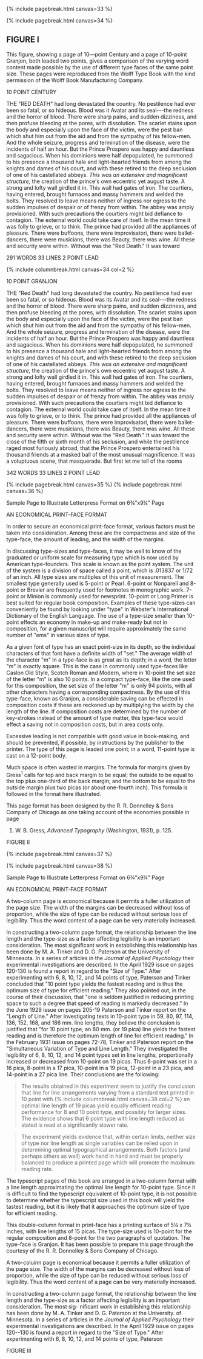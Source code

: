 {% include pagebreak.html canvas=33 %} 

 {% include pagebreak.html canvas=34 %} 

## FIGURE I 

This figure, showing a page of 10—point Century and a page of 10-point Granjon, 
both leaded two points, gives a comparison of the varying word content made possible by the use of different type faces of the same point size. These pages 
were reproduced from the Wolff Type Book with the kind permission of the Wolff 
Book Manufacturing Company. 

10 POINT CENTURY 

THE "RED DEATH" had long devastated the country. 
No pestilence had ever been so fatal, or so hideous. 
Blood was it Avatar and its seal---the redness and 
the horror of blood. There were sharp pains, and sudden dizziness, and then profuse bleeding at the pores, 
with dissolution. The scarlet stains upon the body 
and especially upon the face of the victim, were the 
pest ban which shut him out from the aid and from 
the sympathy of his fellow-men. And the whole seizure, progress and termination of the disease, were 
the incidents of half an hour. But the Prince Prospero was happy and dauntless and sagacious. When 
his dominions were half depopulated, he summoned 
to his presence a thousand hale and light-hearted 
friends from among the knights and dames of his 
court, and with these retired to the deep seclusion of 
one of his castellated abbeys. *This was an extensive 
and magnificent structure,* the creation of the 
prince's own eccentric yet august taste. A strong and 
lofty wall girdled it in. This wall had gates of iron. 
The courtiers, having entered, brought furnaces and 
massy hammers and welded the bolts. They resolved 
to leave means neither of ingress nor egress to the 
sudden impulses of despair or of frenzy from within. 
The abbey was amply provisioned. With such precautions the courtiers might bid defiance to contagion. The external world could take care of itself. In 
the mean time it was folly to grieve, or to think. The 
prince had provided all the appliances of pleasure. 
There were buffoons, there were improvisatori, there 
were ballet-dancers, there were musicians, there was 
Beauty, there was wine. All these and security were 
within. Without was the "Red Death." It was toward 

291 WORDS 33 LINES 2 POINT LEAD 

 {% include columnbreak.html canvas=34 col=2 %} 

10 POINT GRANJON 

THE "Red Death" had long devastated the country. No pestilence had ever been so fatal, or so hideous. Blood was its Avatar and its seal---the redness and the horror of blood. There 
were sharp pains, and sudden dizziness, and then profuse 
bleeding at the pores, with dissolution. The scarlet stains upon 
the body and especially upon the face of the victim, were the 
pest ban which shut him out from the aid and from the sympathy of his fellow-men. And the whole seizure, progress and 
termination of the disease, were the incidents of half an hour. 
But the Prince Prospero was happy and dauntless and sagacious. When his dominions were half depopulated, he summoned to his presence a thousand hale and light-hearted friends 
from among the knights and dames of his court, and with 
these retired to the deep seclusion of one of his castellated 
abbeys. *This was an extensive and magnificent structure,* the 
creation of the prince's own eccentric yet august taste. A strong 
and lofty wall girdled it in. This wall had gates of iron. The 
courtiers, having entered, brought furnaces and massy hammers and welded the bolts. They resolved to leave means 
neither of ingress nor egress to the sudden impulses of despair 
or of frenzy from within. The abbey was amply provisioned. 
With such precautions the courtiers might bid defiance to contagion. The external world could take care of itself. In the 
mean time it was folly to grieve, or to think. The prince had 
provided all the appliances of pleasure. There were buffoons, 
there were improvisatori, there were ballet-dancers, there were 
musicians, there was Beauty, there was wine. All these and 
security were within. Without was the "Red Death." It was 
toward the close of the fifth or sixth month of his seclusion, 
and while the pestilence raged most furiously abroad, that 
the Prince Prospero entertained his thousand friends at a 
masked ball of the most unusual magnificence. It was a voluptuous scene, that masquerade. But first let me tell of the rooms 

342 WORDS 33 LINES 2 POINT LEAD 

 {% include pagebreak.html canvas=35 %} 
 {% include pagebreak.html canvas=36 %} 

Sample Page to Illustrate Letterpress Format on 6¾"x9¼" Page 

AN ECONOMICAL PRINT-FACE FORMAT 

In order to secure an economical print-face format, various factors must be 
taken into consideration. Among these are the compactness and size of the 
type-face, the amount of leading, and the width of the margins. 

In discussing type-sizes and type-faces, it may be well to know of the graduated or uniform scale for measuring type which is now used by American 
type-founders. This scale is known as the point system. The unit of the system is a division of space called a point, which is .013837 or 1/72 of an inch. 
All type sizes are multiples of this unit of measurement. The smallest type 
generally used is 5-point or Pearl. 6-point or Nonpareil and 8-point or Brevier are frequently used for footnotes in monographic work. 7-point or 
Minion is commonly used for newsprint. 10-point or Long Primer is best 
suited for regular book composition. Examples of these type-sizes can conveniently be found by looking under "type" in Webster's International Dictionary of the English Language. The use of a type-size smaller than 10-point 
effects an economy in make-up and make-ready but not in composition, for 
a given manuscript will require approximately the same number of "ems" 
in various sizes of type. 

As a given font of type has an exact point-size in its depth, so the individual 
characters of that font have a definite width of "set." The average width of 
the character "m" in a type-face is as great as its depth; in a word, the letter 
"m" is exactly square. This is the case in commonly used type-faces like Caslon Old Style, Scotch Roman and Modern, where in 10-point the set size of 
the letter "m" is also 10 points. In a compact type-face, like the one used for 
this composition, the set size of the letter "m" is only 94 points, with all other 
characters having a corresponding compactness. By the use of this type-face, 
known as Granjon, a considerable saving can be effected in composition costs 
if these are reckoned up by multiplying the width by che length of the line. 
If composition costs are determined by the number of key-strokes instead of 
the amount of type matter, this type-face would effect a saving not in composition costs, but in area costs only. 

Excessive leading is not compatible with good value in book-making, and 
should be prevented, if possible, by instructions by the publisher to the printer. 
The type of this page is leaded one point; in a word, 11-point type is cast 
on a 12-point body. 

Much space is often wasted in margins. The formula for margins given by 
Gress<sup>1</sup> calls for top and back margin to be equal; the outside to be equal 
to the top plus one-third of the back margin; and the bottom to be equal to 
the outside margin plus two picas (or about one-fourth inch). This formula 
is followed in the format here illustrated. 

This page format has been designed by the R. R. Donnelley & Sons Company of Chicago as one taking account of the economies possible in page 

1. W. B. Gress, *Advanced Typography* (Washington, 1931), p. 125. 

FIGURE II 

 {% include pagebreak.html canvas=37 %} 

 {% include pagebreak.html canvas=38 %} 

Sample Page to Illustrate Letterpress Format on 6¾"x9¼"
Page 

AN ECONOMICAL PRINT-FACE FORMAT 

A two-column page is economical because 
it permits a fuller utilization of the page size. 
The width of the margins can be decreased 
without loss of proportion, while the size of 
type can be reduced without serious loss of 
legibility. Thus the word content of a page 
can be very materially increased. 

In constructing a two-column page format, 
the relationship between the line length and 
the type-size as a factor affecting legibility is 
an important consideration. The most significant work in establishing this relationship 
has been done by M. A. Tinker and D. G. 
Paterson at the University of Minnesota. In a 
series of articles in the *Journal of Applied Psychology* their experimental investigations are 
described. In the April 1929 issue on pages 
120-130 is found a report in regard to the 
"Size of Type." After experimenting with 
6, 8, 10, 12, and 14 points of type, Paterson 
and Tinker concluded that "10 point type 
yields the fastest reading and is thus the optimum size of type for efficient reading." They 
also pointed out, in the course of their discussion, that "one is seldom justified in reducing 
printing space to such a degree that speed of 
reading is markedly decreased." In the June 
1929 issue on pages 205-19 Paterson and 
Tinker report on the "Length of Line." 
After investigating texts in 10-point type in 
59, 80, 97, 114, 136, 152, 168, and 186 mm. 
line lengths, they believe the conclusion is 
justified that "for 10 point type, an 80 mm. 
(or 19 pica) line yields the fastest reading 
and is therefore the optimum length of line 
for efficient reading." In the February 1931 
issue on pages 72-78, Tinker and Paterson 
report on the "Simultaneous Variation of 
Type and Line Length." They investigated 
the legibility of 6, 8, 10, 12, and 14 point 
types set in line lengths, proportionally increased or decreased from 10-point on 19 
picas. Thus 6-point was set in a 16 pica, 8-point in a 17 pica, 10-point in a 19 pica, 12-point in a 23 pica, and 14-point in a 27 pica 
line. Their conclusions are the following: 

> The results obtained in this experiment seem to 
  justify the conclusion that line for line arrangements 
  varying from a standard text printed in 10 point with {% include columnbreak.html canvas=38 col=2 %} an optimal line length of 19 picas yield equally efficient reading performance for 8 and 10 point type, 
  and possibly for larger sizes. The evidence shows that 
  6 point type with line length reduced as stated is 
  read at a significantly slower rate. 

> The experiment yields evidence that, within certain limits, neither size of type nor line length as 
  single variables can be relied upon in determining 
  optimal typographical arrangements. Both factors 
  (and perhaps others as well) work hand in hand 
  and must be properly balanced to produce a printed 
  page which will promote the maximum reading rate. 

The typescript pages of this book are arranged in a two-column format with a line 
length approximating the optimal line length 
for 10-point type. Since it is difficult to find 
the typescript equivalent of 10-point type, it 
is not possible to determine whether the typescript size used in this book will yield the 
tastest reading, but it is likely that it approaches the optimum size of type for efficient reading. 

This double-column format in print-face 
has a printing surface of 5¼ x 7¼ inches, 
with line lengths of 15 picas. The type-size 
used is 10-point for the regular composition 
and 8-point for the two paragraphs of quotation. The type-face is Granjon. It has been 
possible to prepare this page through the 
courtesy of the R. R. Donnelley & Sons Company of Chicago. 

A two-coluinn page is economical because 
it permits a fuller utilization of the page size. 
The width of the margins can be decreased 
without loss of proportion, while the size of 
type can be reduced without serious loss of 
legibility. Thus the word content of a page 
can be very materially increased. 

In constructing a two-column page format, 
the relationship between the line length and 
the type-size as a factor affecting legibility 
is an important consideration. The most sig- 
nificant work in establishing this relationship 
has been done by M. A. Tinker and D. G. 
Paterson at the University. of Minnesota. In 
a series of articles in the *Journal of Applied 
Psychology* their experimental investigations 
are described. In the April 1929 issue on 
pages 120--130 is found a report in regard to 
the "Size of Type." After experimenting with 
6, 8, 10, 12, and 14 points of type, Paterson 


FIGURE III 

